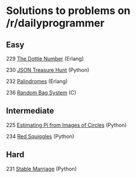 # Solutions to problems on /r/dailyprogrammer

## Easy

229 [The Dottie Number](https://www.reddit.com/r/dailyprogrammer/comments/3i99w8/20150824_challenge_229_easy_the_dottie_number/) (Erlang)

230 [JSON Treasure Hunt](https://www.reddit.com/r/dailyprogrammer/comments/3j3pvm/20150831_challenge_230_easy_json_treasure_hunt/) (Python)

232 [Palindromes](https://www.reddit.com/r/dailyprogrammer/comments/3kx6oh/20150914_challenge_232_easy_palindromes/) (Erlang)

236 [Random Bag System](https://www.reddit.com/r/dailyprogrammer/comments/3ofsyb/20151012_challenge_236_easy_random_bag_system/) (C)

## Intermediate

225 [Estimating Pi from Images of Circles](https://www.reddit.com/r/dailyprogrammer/comments/3f0hzk/20150729_challenge_225_intermediate_estimating_pi/) (Python)

234 [Red Squiggles](https://www.reddit.com/r/dailyprogrammer/comments/3n55f3/20150930_challenge_234_intermediate_red_squiggles/) (Python)

## Hard

231 [Stable Marriage](https://www.reddit.com/r/dailyprogrammer/comments/3kj1v9/20150911_challenge_231_hard_eight_husbands_for/) (Python)
